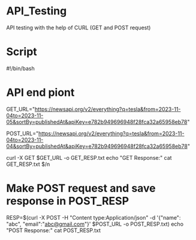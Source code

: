 # API_Testing
API testing with the help of CURL (GET and POST request) 

# Script
#!/bin/bash
# API end piont
GET_URL="https://newsapi.org/v2/everything?q=tesla&from=2023-11-04to=2023-11-05&sortBy=publishedAt&apiKey=e782b949696948f28fca32a65958eb78"

POST_URL="https://newsapi.org/v2/everything?q=tesla&from=2023-11-04to=2023-11-04&sortBy=publishedAt&apiKey=e782b949696948f28fca32a65958eb78"

curl -X GET $GET_URL -o GET_RESP.txt
echo "GET Response:"
cat GET_RESP.txt $/n
# Make POST request and save response in POST_RESP
RESP=$(curl -X POST -H "Content type:Application/json" -d '{"name": "abc", "email":"abc@gmail.com"}' $POST_URL -o POST_RESP.txt)
echo "POST Response:"
cat POST_RESP.txt
